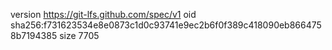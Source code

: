 version https://git-lfs.github.com/spec/v1
oid sha256:f731623534e8e0873c1d0c93741e9ec2b6f0f389c418090eb8664758b7194385
size 7705

